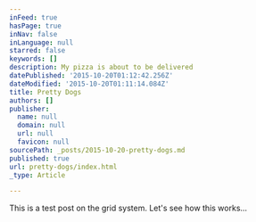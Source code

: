 ```yaml
---
inFeed: true
hasPage: true
inNav: false
inLanguage: null
starred: false
keywords: []
description: My pizza is about to be delivered
datePublished: '2015-10-20T01:12:42.256Z'
dateModified: '2015-10-20T01:11:14.084Z'
title: Pretty Dogs
authors: []
publisher:
  name: null
  domain: null
  url: null
  favicon: null
sourcePath: _posts/2015-10-20-pretty-dogs.md
published: true
url: pretty-dogs/index.html
_type: Article

---
```

This is a test post on the grid system. Let's see how this works...